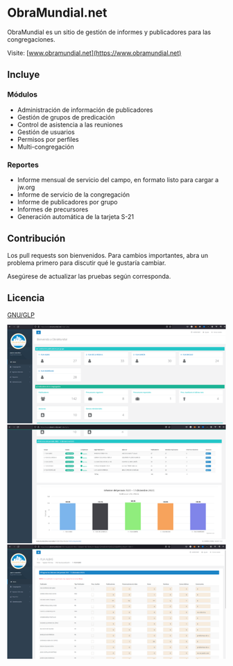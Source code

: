 # ObraMundial.net

ObraMundial es un sitio de gestión de informes y publicadores para las congregaciones.

Visite: [www.obramundial.net](https://www.obramundial.net)

## Incluye
### Módulos
- Administración de información de publicadores
- Gestión de grupos de predicación
- Control de asistencia a las reuniones
- Gestión de usuarios
- Permisos por perfiles
- Multi-congregación

### Reportes
- Informe mensual de servicio del campo, en formato listo para cargar a jw.org
- Informe de servicio de la congregación
- Informe de publicadores por grupo
- Informes de precursores
- Generación automática de la tarjeta S-21

## Contribución
Los pull requests son bienvenidos. Para cambios importantes, abra un problema primero para discutir qué le gustaría cambiar.

Asegúrese de actualizar las pruebas según corresponda. 

## Licencia
[GNU/GLP](https://www.gnu.org/licenses/gpl-3.0.html)

![](img/screenshots/home.png)
![](img/screenshots/home-reports.png)
![](img/screenshots/informes.png)